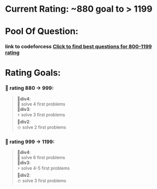 # Current Rating: ~880 goal to > 1199

# Pool Of Question: 
### link to codeforcess [Click to find best questions for 800-1199 rating](https://codeforces.com/problemset?tags=combine-tags-by-or,brute%20force,greedy,implementation,math,number%20theory,schedules,sortings,string%20suffix%20structures,strings,two%20pointers,constructive%20algorithms,400-1201)

# Rating Goals:   
    

### 🥇 rating 880 -> 999: 

> 🌠**div4**:        
> 🌟 solve 4 first problems    
> 🌠**div3**:    
> ⚡ solve 3 first problems    
> 🌠**div2**:    
> ⛄ solve 2 first problems    

### 🥇 rating 999 -> 1199: 

> 🌠**div4**:        
> 🌟 solve 6 first problems   
> 🌠**div3**:    
> ⚡ solve 4-5 first problems   
> 🌠**div2**:    
> ⛄ solve 3 first problems    
